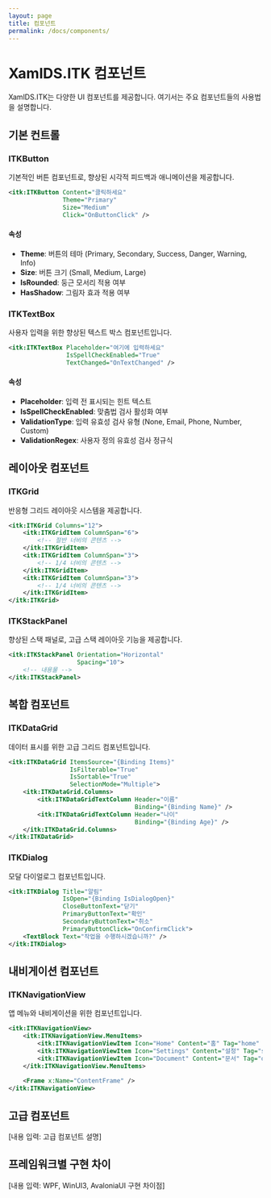 ```yaml
---
layout: page
title: 컴포넌트
permalink: /docs/components/
---
```


# XamlDS.ITK 컴포넌트

XamlDS.ITK는 다양한 UI 컴포넌트를 제공합니다. 여기서는 주요 컴포넌트들의 사용법을 설명합니다.

## 기본 컨트롤

### ITKButton

기본적인 버튼 컴포넌트로, 향상된 시각적 피드백과 애니메이션을 제공합니다.

```xml
<itk:ITKButton Content="클릭하세요" 
               Theme="Primary" 
               Size="Medium" 
               Click="OnButtonClick" />
```

#### 속성

- **Theme**: 버튼의 테마 (Primary, Secondary, Success, Danger, Warning, Info)
- **Size**: 버튼 크기 (Small, Medium, Large)
- **IsRounded**: 둥근 모서리 적용 여부
- **HasShadow**: 그림자 효과 적용 여부

### ITKTextBox

사용자 입력을 위한 향상된 텍스트 박스 컴포넌트입니다.

```xml
<itk:ITKTextBox Placeholder="여기에 입력하세요" 
                IsSpellCheckEnabled="True"
                TextChanged="OnTextChanged" />
```

#### 속성

- **Placeholder**: 입력 전 표시되는 힌트 텍스트
- **IsSpellCheckEnabled**: 맞춤법 검사 활성화 여부
- **ValidationType**: 입력 유효성 검사 유형 (None, Email, Phone, Number, Custom)
- **ValidationRegex**: 사용자 정의 유효성 검사 정규식

## 레이아웃 컴포넌트

### ITKGrid

반응형 그리드 레이아웃 시스템을 제공합니다.

```xml
<itk:ITKGrid Columns="12">
    <itk:ITKGridItem ColumnSpan="6">
        <!-- 절반 너비의 콘텐츠 -->
    </itk:ITKGridItem>
    <itk:ITKGridItem ColumnSpan="3">
        <!-- 1/4 너비의 콘텐츠 -->
    </itk:ITKGridItem>
    <itk:ITKGridItem ColumnSpan="3">
        <!-- 1/4 너비의 콘텐츠 -->
    </itk:ITKGridItem>
</itk:ITKGrid>
```

### ITKStackPanel

향상된 스택 패널로, 고급 스택 레이아웃 기능을 제공합니다.

```xml
<itk:ITKStackPanel Orientation="Horizontal" 
                   Spacing="10">
    <!-- 내용물 -->
</itk:ITKStackPanel>
```

## 복합 컴포넌트

### ITKDataGrid

데이터 표시를 위한 고급 그리드 컴포넌트입니다.

```xml
<itk:ITKDataGrid ItemsSource="{Binding Items}"
                 IsFilterable="True"
                 IsSortable="True"
                 SelectionMode="Multiple">
    <itk:ITKDataGrid.Columns>
        <itk:ITKDataGridTextColumn Header="이름" 
                                   Binding="{Binding Name}" />
        <itk:ITKDataGridTextColumn Header="나이" 
                                   Binding="{Binding Age}" />
    </itk:ITKDataGrid.Columns>
</itk:ITKDataGrid>
```

### ITKDialog

모달 다이얼로그 컴포넌트입니다.

```xml
<itk:ITKDialog Title="알림" 
               IsOpen="{Binding IsDialogOpen}"
               CloseButtonText="닫기"
               PrimaryButtonText="확인"
               SecondaryButtonText="취소"
               PrimaryButtonClick="OnConfirmClick">
    <TextBlock Text="작업을 수행하시겠습니까?" />
</itk:ITKDialog>
```

## 내비게이션 컴포넌트

### ITKNavigationView

앱 메뉴와 내비게이션을 위한 컴포넌트입니다.

```xml
<itk:ITKNavigationView>
    <itk:ITKNavigationView.MenuItems>
        <itk:ITKNavigationViewItem Icon="Home" Content="홈" Tag="home" />
        <itk:ITKNavigationViewItem Icon="Settings" Content="설정" Tag="settings" />
        <itk:ITKNavigationViewItem Icon="Document" Content="문서" Tag="docs" />
    </itk:ITKNavigationView.MenuItems>
    
    <Frame x:Name="ContentFrame" />
</itk:ITKNavigationView>
```

## 고급 컴포넌트

[내용 입력: 고급 컴포넌트 설명]

## 프레임워크별 구현 차이

[내용 입력: WPF, WinUI3, AvaloniaUI 구현 차이점]
